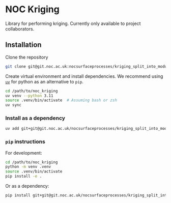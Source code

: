 # NOC Kriging

Library for performing kriging. Currently only available to project collaborators.

## Installation

Clone the repository

```bash
git clone git@git.noc.ac.uk:nocsurfaceprocesses/kriging_split_into_modules.git /path/to/noc_kriging
```

Create virtual environment and install dependencies. We recommend using [`uv`](https://docs.astral.sh/uv/) for python as an alternative to `pip`.

```bash
cd /path/to/noc_kriging
uv venv --python 3.11
source .venv/bin/activate  # Assuming bash or zsh
uv sync
```

### Install as a dependency

```bash
uv add git+git@git.noc.ac.uk/nocsurfaceprocesses/kriging_split_into_modules.git
```

### `pip` instructions

For development:

```bash
cd /path/to/noc_kriging
python -m venv .venv
source .venv/bin/activate
pip install -e .
```

Or as a dependency:

```bash
pip install git+git@git.noc.ac.uk/nocsurfaceprocesses/kriging_split_into_modules.git
```
